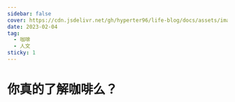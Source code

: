 ```yaml
---
sidebar: false
cover: https://cdn.jsdelivr.net/gh/hyperter96/life-blog/docs/assets/images/coffee-cover.jpg
date: 2023-02-04
tag:
  - 咖啡
  - 人文
sticky: 1
---
```


# 你真的了解咖啡么？